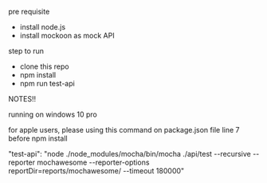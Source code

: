 pre requisite
- install node.js
- install mockoon as mock API

step to run
- clone this repo
- npm install
- npm run test-api

NOTES!!

running on windows 10 pro

for apple users, please using this command on package.json file line 7 before npm install

"test-api": "node ./node_modules/mocha/bin/mocha ./api/test --recursive --reporter mochawesome --reporter-options reportDir=reports/mochawesome/ --timeout 180000"
